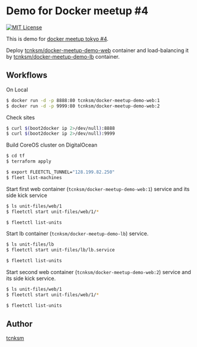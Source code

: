 Demo for Docker meetup #4
====

[![MIT License](http://img.shields.io/badge/license-MIT-blue.svg?style=flat-square)][license]

[license]: https://github.com/tcnksm/deeeet.com/blob/master/LICENSE

This is demo for [docker meetup tokyo #4](http://connpass.com/event/10318/).

Deploy [tcnksm/docker-meetup-demo-web](https://registry.hub.docker.com/u/tcnksm/docker-meetup-demo-web/) container and load-balancing it by [tcnksm/docker-meetup-demo-lb](https://registry.hub.docker.com/u/tcnksm/docker-meetup-demo-lb/) container. 

## Workflows

On Local

```bash
$ docker run -d -p 8888:80 tcnksm/docker-meetup-demo-web:1
$ docker run -d -p 9999:80 tcnksm/docker-meetup-demo-web:2
```

Check sites

```bash
$ curl $(boot2docker ip 2>/dev/null):8888
$ curl $(boot2docker ip 2>/dev/null):9999
```

Build CoreOS cluster on DigitalOcean

```bash
$ cd tf
$ terraform apply
```

```bash
$ export FLEETCTL_TUNNEL="128.199.82.250"
$ fleet list-machines
```

Start first web container (`tcnksm/docker-meetup-demo-web:1`) service and its side kick service

```bash
$ ls unit-files/web/1
$ fleetctl start unit-files/web/1/*
```

```bash
$ fleetctl list-units
```

Start lb container (`tcnksm/docker-meetup-demo-lb`) service.

```bash
$ ls unit-files/lb
$ fleetctl start unit-files/lb/lb.service
```

```bash
$ fleetctl list-units
```

Start second web container (`tcnksm/docker-meetup-demo-web:2`) service and its side kick service.

```bash
$ ls unit-files/web/1
$ fleetctl start unit-files/web/1/*
```

```bash
$ fleetctl list-units
```

## Author

[tcnksm](https://github.com/tcnksm)
